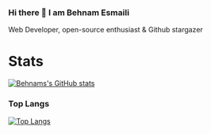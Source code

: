 ### Hi there 👋 I am Behnam Esmaili
  Web Developer,  open-source enthusiast & Github stargazer

# Stats

 [![Behnams's GitHub stats](https://github-readme-stats.vercel.app/api?username=B-Esmaili&show_icons=true&theme=cobalt)](https://github.com/anuraghazra/github-readme-stats)
 
 
 ### Top Langs
 [![Top Langs](https://github-readme-stats.vercel.app/api/top-langs/?username=B-Esmaili&theme=cobalt)](https://github.com/anuraghazra/github-readme-stats) 
